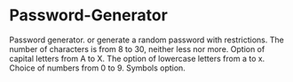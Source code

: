 # Password-Generator
Password generator. or generate a random password with restrictions. The number of characters is from 8 to 30, neither less nor more. Option of capital letters from A to X. The option of lowercase letters from a to x. Choice of numbers from 0 to 9. Symbols option.
